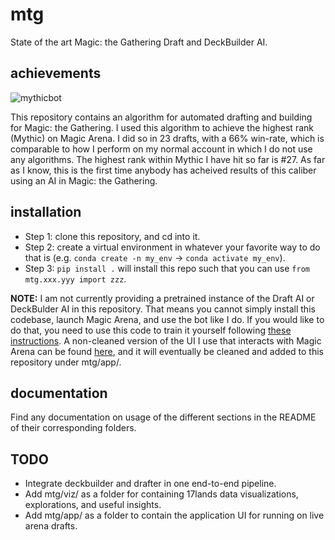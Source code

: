 # mtg

State of the art Magic: the Gathering Draft and DeckBuilder AI.

## achievements

![mythicbot](https://user-images.githubusercontent.com/2286292/149001531-9c983259-4ac6-4ed3-b54a-b0705fb57124.PNG)

This repository contains an algorithm for automated drafting and building for Magic: the Gathering. I used this algorithm to achieve the highest rank (Mythic) on Magic Arena. I did so in 23 drafts, with a 66% win-rate, which is comparable to how I perform on my normal account in which I do not use any algorithms. The highest rank within Mythic I have hit so far is #27. As far as I know, this is the first time anybody has acheived results of this caliber using an AI in Magic: the Gathering.

## installation

- Step 1: clone this repository, and cd into it.
- Step 2: create a virtual environment in whatever your favorite way to do that is (e.g. `conda create -n my_env` -> `conda activate my_env`).
- Step 3: `pip install .` will install this repo such that you can use `from mtg.xxx.yyy import zzz`.

**NOTE:** I am not currently providing a pretrained instance of the Draft AI or DeckBulder AI in this repository. That means you cannot simply install this codebase, launch Magic Arena, and use the bot like I do. If you would like to do that, you need to use this code to train it yourself following [these instructions](mtg/scripts). A non-cleaned version of the UI I use that interacts with Magic Arena can be found [here](https://github.com/RyanSaxe/MTGA_Draft_17Lands), and it will eventually be cleaned and added to this repository under mtg/app/.

## documentation

Find any documentation on usage of the different sections in the README of their corresponding folders.

## TODO

- Integrate deckbuilder and drafter in one end-to-end pipeline.
- Add mtg/viz/ as a folder for containing 17lands data visualizations, explorations, and useful insights.
- Add mtg/app/ as a folder to contain the application UI for running on live arena drafts.
